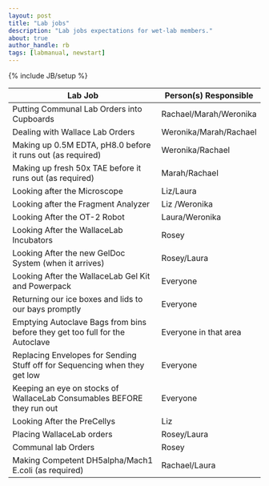 ```yaml
---
layout: post
title: "Lab jobs"
description: "Lab jobs expectations for wet-lab members."
about: true
author_handle: rb
tags: [labmanual, newstart]
---
```

{% include JB/setup %}


| Lab Job                                                                      | Person(s) Responsible  |
| ---------------------------------------------------------------------------- | ---------------------- |
| Putting Communal Lab Orders into Cupboards                                   | Rachael/Marah/Weronika |
| Dealing with Wallace Lab Orders                                              | Weronika/Marah/Rachael |
| Making up 0.5M EDTA, pH8.0 before it runs out (as required)                  | Weronika/Rachael       |
| Making up fresh 50x TAE before it runs out (as required)                     | Marah/Rachael          |
| Looking after the Microscope                                                 | Liz/Laura              |
| Looking after the Fragment Analyzer                                          | Liz /Weronika          |
| Looking After the OT-2 Robot                                                 | Laura/Weronika         |
| Looking After the WallaceLab Incubators                                      | Rosey                  |
| Looking After the new GelDoc System (when it arrives)                        | Rosey/Laura            |
| Looking After the WallaceLab Gel Kit and Powerpack                           | Everyone               |
| Returning our ice boxes and lids to our bays promptly                        | Everyone               |
| Emptying Autoclave Bags from bins before they get too full for the Autoclave | Everyone in that area  |
| Replacing Envelopes for Sending Stuff off for Sequencing when they get low   | Everyone               |
| Keeping an eye on stocks of WallaceLab Consumables BEFORE they run out       | Everyone               |
| Looking After the PreCellys                                                  | Liz                    |
| Placing WallaceLab orders                                                    | Rosey/Laura            |
| Communal lab Orders                                                          | Rosey                  |
| Making Competent DH5alpha/Mach1 E.coli (as required)                         | Rachael/Laura          |